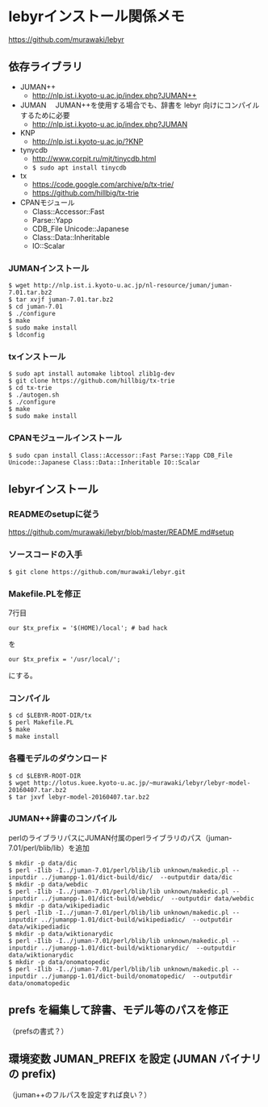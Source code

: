 # lebyrインストール関係メモ
https://github.com/murawaki/lebyr
## 依存ライブラリ
- JUMAN++ 
  - http://nlp.ist.i.kyoto-u.ac.jp/index.php?JUMAN++
- JUMAN
　JUMAN++を使用する場合でも、辞書を lebyr 向けにコンパイルするために必要
  - http://nlp.ist.i.kyoto-u.ac.jp/index.php?JUMAN
- KNP
  - http://nlp.ist.i.kyoto-u.ac.jp/?KNP
- tynycdb
  - http://www.corpit.ru/mjt/tinycdb.html
  - ```$ sudo apt install tinycdb```
- tx
  - https://code.google.com/archive/p/tx-trie/
  - https://github.com/hillbig/tx-trie
- CPANモジュール
  - Class::Accessor::Fast
  - Parse::Yapp 
  - CDB_File Unicode::Japanese 
  - Class::Data::Inheritable 
  - IO::Scalar

### JUMANインストール
```
$ wget http://nlp.ist.i.kyoto-u.ac.jp/nl-resource/juman/juman-7.01.tar.bz2
$ tar xvjf juman-7.01.tar.bz2
$ cd juman-7.01
$ ./configure
$ make
$ sudo make install
$ ldconfig
```

### txインストール
```
$ sudo apt install automake libtool zlib1g-dev
$ git clone https://github.com/hillbig/tx-trie
$ cd tx-trie
$ ./autogen.sh
$ ./configure
$ make 
$ sudo make install
```

### CPANモジュールインストール
```
$ sudo cpan install Class::Accessor::Fast Parse::Yapp CDB_File Unicode::Japanese Class::Data::Inheritable IO::Scalar
```
## lebyrインストール

### READMEのsetupに従う
https://github.com/murawaki/lebyr/blob/master/README.md#setup
### ソースコードの入手
```
$ git clone https://github.com/murawaki/lebyr.git
```

### Makefile.PLを修正
7行目
```
our $tx_prefix = '$(HOME)/local'; # bad hack
```
を
```
our $tx_prefix = '/usr/local/';
```
にする。

### コンパイル
```
$ cd $LEBYR-ROOT-DIR/tx
$ perl Makefile.PL
$ make
$ make install
```

### 各種モデルのダウンロード
```
$ cd $LEBYR-ROOT-DIR
$ wget http://lotus.kuee.kyoto-u.ac.jp/~murawaki/lebyr/lebyr-model-20160407.tar.bz2
$ tar jxvf lebyr-model-20160407.tar.bz2
```

### JUMAN++辞書のコンパイル
perlのライブラリパスにJUMAN付属のperlライブラリのパス（juman-7.01/perl/blib/lib）を追加 
```
$ mkdir -p data/dic
$ perl -Ilib -I../juman-7.01/perl/blib/lib unknown/makedic.pl --inputdir ../jumanpp-1.01/dict-build/dic/  --outputdir data/dic
$ mkdir -p data/webdic
$ perl -Ilib -I../juman-7.01/perl/blib/lib unknown/makedic.pl --inputdir ../jumanpp-1.01/dict-build/webdic/  --outputdir data/webdic
$ mkdir -p data/wikipediadic
$ perl -Ilib -I../juman-7.01/perl/blib/lib unknown/makedic.pl --inputdir ../jumanpp-1.01/dict-build/wikipediadic/  --outputdir data/wikipediadic
$ mkdir -p data/wiktionarydic
$ perl -Ilib -I../juman-7.01/perl/blib/lib unknown/makedic.pl --inputdir ../jumanpp-1.01/dict-build/wiktionarydic/  --outputdir data/wiktionarydic
$ mkdir -p data/onomatopedic
$ perl -Ilib -I../juman-7.01/perl/blib/lib unknown/makedic.pl --inputdir ../jumanpp-1.01/dict-build/onomatopedic/  --outputdir data/onomatopedic
````

## prefs を編集して辞書、モデル等のパスを修正
（prefsの書式？） 

## 環境変数 JUMAN_PREFIX を設定 (JUMAN バイナリの prefix)
（juman++のフルパスを設定すれば良い？）

